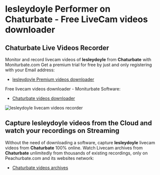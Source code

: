 # lesleydoyle Performer on Chaturbate - Free LiveCam videos downloader

## Chaturbate Live Videos Recorder

Monitor and record livecam videos of **lesleydoyle** from **Chaturbate** with Moniturbate.com
Get a premium trial for free by just and only registering with your Email address:
* [lesleydoyle Premium videos downloader](https://moniturbate.com/request-demo-licence-key.html)

Free livecam videos downloader - Moniturbate Software:
* [Chaturbate videos downloader](https://moniturbate.com/moniturbate-download-software.html)

![lesleydoyle livecam videos recorder](https://peachurnet.com/templates/moniturbate-software.png)


## Capture lesleydoyle videos from the Cloud and watch your recordings on Streaming

Without the need of downloading a software, capture **lesleydoyle** livecam videos from **Chaturbate** 100% online.
Watch Livecam archives from **Chaturbate** unlimitedly from thousands of existing recordings, only on Peachurbate.com and its websites network:
* [Chaturbate videos archives](https://peachurnet.com/)